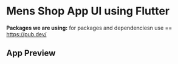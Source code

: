 # Mens Shop App UI using Flutter

**Packages we are using:**
for packages and dependenciesn use == https://pub.dev/
<h2>App Preview</h2>


